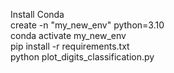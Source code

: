 Install Conda  
create -n "my_new_env" python=3.10  
conda activate my_new_env  
pip install -r requirements.txt    
python plot_digits_classification.py  